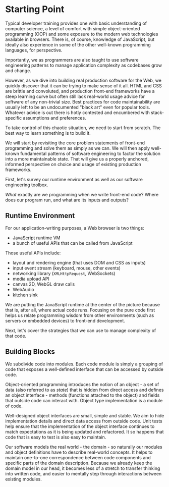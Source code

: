 # Starting Point

Typical developer training provides one with basic understanding of computer science, a level of comfort with simple object-oriented programming (OOP) and some exposure to the modern web technologies available in browsers. There is, of course, knowledge of JavaScript, but ideally also experience in some of the other well-known programming languages, for perspective.

Importantly, we as programmers are also taught to use software engineering patterns to manage application complexity as codebases grow and change.

However, as we dive into building real production software for the Web, we quickly discover that it can be trying to make sense of it all. HTML and CSS are brittle and convoluted, and production front-end frameworks have a steep learning curve but often still lack real-world usage advice for software of any non-trivial size. Best practices for code maintainability are usually left to be an undocumented "black art" even for popular tools. Whatever advice is out there is hotly contested and encumbered with stack-specific assumptions and preferences.

To take control of this chaotic situation, we need to start from scratch. The best way to learn something is to build it.

We will start by revisiting the core problem statements of front-end programming and solve them as simply as we can. We will then apply well-known fundamental patterns of software engineering to factor the solution into a more maintainable state. That will give us a properly anchored, informed perspective on choice and usage of existing production frameworks.

First, let's survey our runtime environment as well as our software engineering toolbox.

*What* exactly are we programming when we write front-end code? Where does our program run, and what are its inputs and outputs?

## Runtime Environment

For our application-writing purposes, a Web browser is two things:

- JavaScript runtime VM
- a bunch of useful APIs that can be called from JavaScript

Those useful APIs include:

- layout and rendering engine (that uses DOM and CSS as inputs)
- input event stream (keyboard, mouse, other events)
- networking library (`XMLHttpRequest`, WebSockets)
- media upload API
- canvas 2D, WebGL draw calls
- WebAudio
- kitchen sink

We are putting the JavaScript runtime at the center of the picture because that is, after all, where actual code runs. Focusing on the pure code first helps us relate programming wisdom from other environments (such as servers or embedded devices) to front-end development.

Next, let's cover the strategies that we can use to manage complexity of that code.

## Building Blocks

We subdivide code into modules. Each code module is simply a grouping of code that exposes a well-defined interface that can be accessed by outside code.

Object-oriented programming introduces the notion of an object - a set of data (also referred to as *state*) that is hidden from direct access and defines an object interface - methods (functions attached to the object) and fields that outside code can interact with. Object type implementation is a module of code.

Well-designed object interfaces are small, simple and stable. We aim to hide implementation details and direct data access from outside code. Unit tests help ensure that the implementation of the object interface continues to match expectations as it is being updated and refactored. It so happens that code that is easy to test is also easy to maintain.

Our software models the real world - the domain - so naturally our modules and object definitions have to describe real-world concepts. It helps to maintain one-to-one correspondence between code components and specific parts of the domain description. Because we already keep the domain model in our head, it becomes less of a stretch to transfer thinking into written code, and easier to mentally step through interactions between existing modules.
